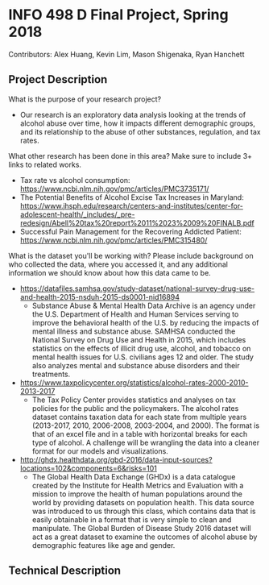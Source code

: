 # INFO 498 D Final Project, Spring 2018

Contributors: Alex Huang, Kevin Lim, Mason Shigenaka, Ryan Hanchett

## Project Description

What is the purpose of your research project?
* Our research is an exploratory data analysis looking at the trends of alcohol abuse over time, how it impacts different demographic groups, and its relationship to the abuse of other substances, regulation, and tax rates.

What other research has been done in this area? Make sure to include 3+ links to related works.
* Tax rate vs alcohol consumption: https://www.ncbi.nlm.nih.gov/pmc/articles/PMC3735171/
* The Potential Benefits of Alcohol Excise Tax Increases in Maryland: https://www.jhsph.edu/research/centers-and-institutes/center-for-adolescent-health/_includes/_pre-redesign/Abell%20tax%20report%2011%2023%2009%20FINALB.pdf
* Successful Pain Management for the Recovering Addicted Patient: https://www.ncbi.nlm.nih.gov/pmc/articles/PMC315480/

What is the dataset you'll be working with?  Please include background on who collected the data, where you accessed it, and any additional information we should know about how this data came to be.
* https://datafiles.samhsa.gov/study-dataset/national-survey-drug-use-and-health-2015-nsduh-2015-ds0001-nid16894
  * Substance Abuse & Mental Health Data Archive is an agency under the U.S. Department of Health and Human Services serving to improve the behavioral health of the U.S. by reducing the impacts of mental illness and substance abuse. SAMHSA conducted the National Survey on Drug Use and Health in 2015, which includes statistics on the effects of illicit drug use, alcohol, and tobacco on mental health issues for U.S. civilians ages 12 and older. The study also analyzes mental and substance abuse disorders and their treatments. 
* https://www.taxpolicycenter.org/statistics/alcohol-rates-2000-2010-2013-2017
  * The Tax Policy Center provides statistics and analyses on tax policies for the public and the policymakers. The alcohol rates dataset contains taxation data for each state from multiple years (2013-2017, 2010, 2006-2008, 2003-2004, and 2000). The format is that of an excel file and in a table with horizontal breaks for each type of alcohol. A challenge will be wrangling the data into a cleaner format for our models and visualizations.
* http://ghdx.healthdata.org/gbd-2016/data-input-sources?locations=102&components=6&risks=101
  * The Global Health Data Exchange (GHDx) is a data catalogue created by the Institute for Health Metrics and Evaluation with a mission to improve the health of human populations around the world by providing datasets on population health. This data source was introduced to us through this class, which contains data that is easily obtainable in a format that is very simple to clean and manipulate. The Global Burden of Disease Study 2016 dataset will act as a great dataset to examine the outcomes of alcohol abuse by demographic features like age and gender.


## Technical Description
